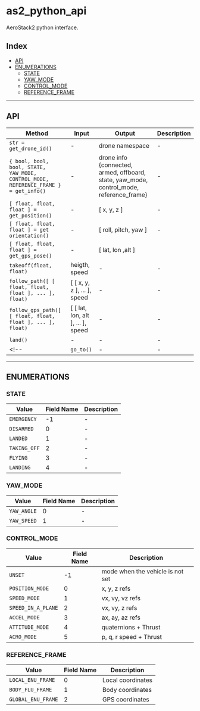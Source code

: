 # as2_python_api

AeroStack2 python interface.

## Index
- [API](#api)
- [ENUMERATIONS](#enumerations)
    - [STATE](#state)
    - [YAW_MODE](#yawmode)
    - [CONTROL_MODE](#controlmode)
    - [REFERENCE_FRAME](#referenceframe)

----
## API

| Method | Input | Output | Description |
| --- | --- | --- | --- |
| `str = get_drone_id()` | - | drone namespace | - |
| `{ bool, bool, bool, STATE, YAW_MODE, CONTROL_MODE, REFERENCE_FRAME } = get_info()` | - | drone info {connected, armed, offboard, state, yaw_mode, control_mode, reference_frame} | - |
| `[ float, float, float ] = get_position()` | - | [ x, y, z ] | - |
| `[ float, float, float ] = get orientation()` | - | [ roll, pitch, yaw ] | - |
| `[ float, float, float ] = get_gps_pose()` | - | [ lat, lon ,alt ] |
| `takeoff(float, float)` | heigth, speed | - | - |
| `follow_path([ [ float, float, float ], ... ], float)` | [ [ x, y, z ], ... ], speed | - | - |
| `follow_gps_path([ [ float, float, float ], ... ], float)` | [ [ lat, lon, alt ], ... ], speed | - | - |
| `land()` | - | - | - |
<!-- | `go_to()` | - | - | -->

----
## ENUMERATIONS

### STATE

| Value | Field Name | Description |
| --- | --- | --- |
| `EMERGENCY` | -1 | - |
| `DISARMED` | 0 | - |
| `LANDED` | 1 | - |
| `TAKING_OFF` | 2 | - |
| `FLYING` | 3 | - |
| `LANDING` | 4 | - |

### YAW_MODE

| Value | Field Name | Description |
| --- | --- | --- |
| `YAW_ANGLE` | 0 | - |
| `YAW_SPEED` | 1 | - |

### CONTROL_MODE

| Value | Field Name | Description |
| --- | --- | --- |
| `UNSET` | -1 | mode when the vehicle is not set |
| `POSITION_MODE` | 0 | x, y, z refs |
| `SPEED_MODE` | 1 | vx, vy, vz refs |
| `SPEED_IN_A_PLANE` | 2 | vx, vy, z refs |
| `ACCEL_MODE` | 3 | ax, ay, az refs |
| `ATTITUDE_MODE` | 4 | quaternions + Thrust  |
| `ACRO_MODE` | 5 | p, q, r speed + Thrust  |

### REFERENCE_FRAME

| Value | Field Name | Description |
| --- | --- | --- |
| `LOCAL_ENU_FRAME` | 0 | Local coordinates |
| `BODY_FLU_FRAME` | 1 | Body coordinates |
| `GLOBAL_ENU_FRAME` | 2 | GPS coordinates |